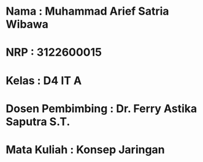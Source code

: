 # Nama             : Muhammad Arief Satria Wibawa
# NRP              : 3122600015
# Kelas            : D4 IT A
# Dosen Pembimbing : Dr. Ferry Astika Saputra S.T.
# Mata Kuliah      : Konsep Jaringan
